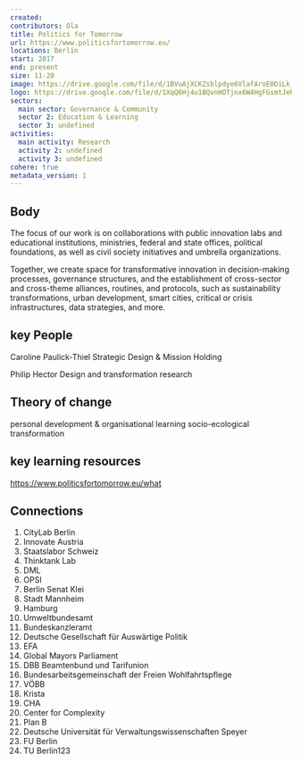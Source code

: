 ```yaml
---
created:
contributors: Ola
title: Politics for Tomorrow
url: https://www.politicsfortomorrow.eu/
locations: Berlin
start: 2017
end: present
size: 11-20
image: https://drive.google.com/file/d/1BVuAjXCKZsblpdye6VlafAroE0DiLk_1/view?usp=drive_link
logo: https://drive.google.com/file/d/1XqQ6Hj4u1BQvnHOTjnx6W4HgFGsmtJeh/view?usp=drive_link
sectors:
  main sector: Governance & Community
  sector 2: Education & Learning
  sector 3: undefined
activities: 
  main activity: Research
  activity 2: undefined
  activity 3: undefined
cohere: true
metadata_version: 1
---
```



## Body

The focus of our work is on collaborations with public innovation labs and educational institutions, ministries, federal and state offices, political foundations, as well as civil society initiatives and umbrella organizations.

Together, we create space for transformative innovation in decision-making processes, governance structures, and the establishment of cross-sector and cross-theme alliances, routines, and protocols, such as sustainability transformations, urban development, smart cities, critical or crisis infrastructures, data strategies, and more.

## key People

Caroline Paulick-Thiel
Strategic Design & Mission Holding 

Philip Hector
Design and transformation research 

## Theory of change

personal development & organisational learning
socio-ecological transformation 

## key learning resources

https://www.politicsfortomorrow.eu/what

## Connections

1. CityLab Berlin
2. Innovate Austria
3. Staatslabor Schweiz
4. Thinktank Lab
5. DML
6. OPSI
7. Berlin Senat Klei
8. Stadt Mannheim
9. Hamburg
10. Umweltbundesamt
11. Bundeskanzleramt
12. Deutsche Gesellschaft für Auswärtige Politik
13. EFA
14. Global Mayors Parliament
15. DBB Beamtenbund und Tarifunion
16. Bundesarbeitsgemeinschaft der Freien Wohlfahrtspflege
17. VÖBB
18. Krista
19. CHA
20. Center for Complexity
21. Plan B
22. Deutsche Universität für Verwaltungswissenschaften Speyer
23. FU Berlin
24. TU Berlin123

